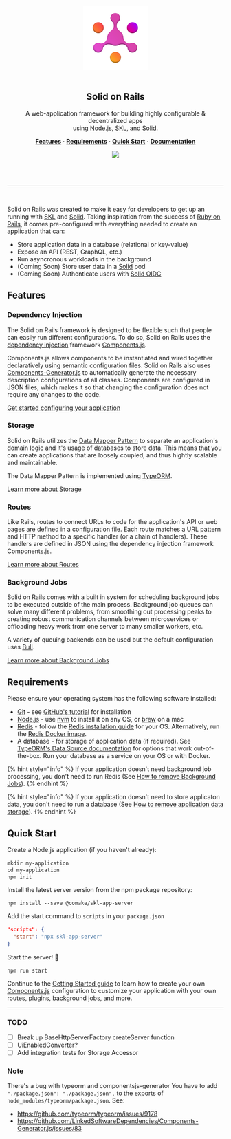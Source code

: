 <div align="center">
  <a href="https://github.com/comake/skl-app-server">
    <img src="./resources/skl.svg" width="150" height="150">
  </a>
  <br/>
  <br/>
  <h2>Solid on Rails</h2>
  <p>
    A web-application framework for building highly configurable & decentralized apps <br/> using <a href="https://nodejs.org/">Node.js</a>, <a href="https://www.comake.io/skl">SKL</a>, and <a href="https://solidproject.org/">Solid</a>.
  </p>
  <p>
    <a href="#features"><strong>Features</strong></a> ·
    <a href="#requirements"><strong>Requirements</strong></a> ·
    <a href="#quick-start"><strong>Quick Start</strong></a> ·
    <a href="https://app.gitbook.com/s/Dbvw06OMs2fMDmC8CZep/"><strong>Documentation</strong></a>
  </p>
  <p>
    <a href="https://github.com/comake/skl-app-server/actions/workflows/ci.yml">
      <img src="https://github.com/comake/skl-app-server/actions/workflows/ci.yml/badge.svg">
    </a>
  </p>
  <br>
  <br>
</div>

---
<br/>

Solid on Rails was created to make it easy for developers to get up an running with [SKL](https://www.comake.io/skl) and [Solid](https://solidproject.org/). Taking inspiration from the success of [Ruby on Rails](https://rubyonrails.org/), it comes pre-configured with everything needed to create an application that can:

- Store application data in a database (relational or key-value)
- Expose an API (REST, GraphQL, etc.)
- Run asyncronous workloads in the background
- (Coming Soon) Store user data in a [Solid](https://solidproject.org/) pod
- (Coming Soon) Authenticate users with [Solid OIDC](https://solid.github.io/solid-oidc/)

## Features

### Dependency Injection

The Solid on Rails framework is designed to be flexible such that people can easily run different configurations. To do so, Solid on Rails uses the [dependency injection](https://martinfowler.com/articles/injection.html) framework [Components.js](https://componentsjs.readthedocs.io/). 

Components.js allows components to be instantiated and wired together declaratively using semantic configuration files. Solid on Rails also uses [Components-Generator.js](https://github.com/LinkedSoftwareDependencies/Components-Generator.js) to automatically generate the necessary description configurations of all classes. Components are configured in JSON files, which makes it so that changing the configuration does not require any changes to the code.

[Get started configuring your application](https://app.gitbook.com/s/Dbvw06OMs2fMDmC8CZep/guides/getting-started)

### Storage

Solid on Rails utilizes the [Data Mapper Pattern](https://en.wikipedia.org/wiki/Data\_mapper\_pattern) to separate an application's domain logic and it's usage of databases to store data. This means that you can create applications that are loosely coupled, and thus hightly scalable and maintainable.

The Data Mapper Pattern is implemented using [TypeORM](https://typeorm.io/).

[Learn more about Storage](https://app.gitbook.com/s/Dbvw06OMs2fMDmC8CZep/guides/storage)

### Routes

Like Rails, routes to connect URLs to code for the application's API or web pages are defined in a configuration file. Each route matches a URL pattern and HTTP method to a specific handler (or a chain of handlers). These handlers are defined in JSON using the dependency injection framework Components.js.

[Learn more about Routes](https://app.gitbook.com/s/Dbvw06OMs2fMDmC8CZep/guides/routes)

### Background Jobs

Solid on Rails comes with a built in system for scheduling background jobs to be executed outside of the main process. Background job queues can solve many different problems, from smoothing out processing peaks to creating robust communication channels between microservices or offloading heavy work from one server to many smaller workers, etc.

A variety of queuing backends can be used but the default configuration uses [Bull](https://optimalbits.github.io/bull/).

[Learn more about Background Jobs](https://app.gitbook.com/s/Dbvw06OMs2fMDmC8CZep/guides/background-jobs)

## Requirements 

Please ensure your operating system has the following software installed:
* [Git](https://git-scm.com/) - see [GitHub's tutorial](https://help.github.com/articles/set-up-git/) for installation
* [Node.js](https://nodejs.org/) - use [nvm](https://github.com/creationix/nvm) to install it on any OS, or [brew](https://brew.sh/) on a mac
* [Redis](https://redis.io/)  - follow the [Redis installation guide](https://redis.io/docs/getting-started/installation/) for your OS. Alternatively, run the [Redis Docker image](https://hub.docker.com/_/redis).
* A database - for storage of application data (if required). See [TypeORM's Data Source documentation](https://typeorm.io/data-source-options) for options that work out-of-the-box. Run your database as a service on your OS or with Docker.

{% hint style="info" %}
If your application doesn't need background job processing, you don't need to run Redis (See [How to remove Background Jobs](https://app.gitbook.com/s/Dbvw06OMs2fMDmC8CZep/guides/background-jobs#remove)).
{% endhint %}

{% hint style="info" %}
If your application doesn't need to store applicaton data, you don't need to run a database (See [How to remove application data storage](https://app.gitbook.com/s/Dbvw06OMs2fMDmC8CZep/guides/storage#remove)).
{% endhint %}

## Quick Start

Create a Node.js application (if you haven't already):
```
mkdir my-application
cd my-application
npm init
```

Install the latest server version from the npm package repository:

```
npm install --save @comake/skl-app-server
```

Add the start command to `scripts` in your `package.json`

```json
"scripts": {
  "start": "npx skl-app-server"
}
```

Start the server! 🚀
```
npm run start
```

Continue to the [Getting Started guide](https://app.gitbook.com/s/Dbvw06OMs2fMDmC8CZep/guides/getting-started) to learn how to create your own [Components.js](https://componentsjs.readthedocs.io/) configuration to customize your application with your own routes, plugins, background jobs, and more.

---

### TODO
 - [ ] Break up BaseHttpServerFactory createServer function
 - [ ] UiEnabledConverter?
 - [ ] Add integration tests for Storage Accessor

### Note
There's a bug with typeorm and componentsjs-generator
You have to add `"./package.json": "./package.json",` to the exports of `node_modules/typeorm/package.json`.
See:
- https://github.com/typeorm/typeorm/issues/9178
- https://github.com/LinkedSoftwareDependencies/Components-Generator.js/issues/83
